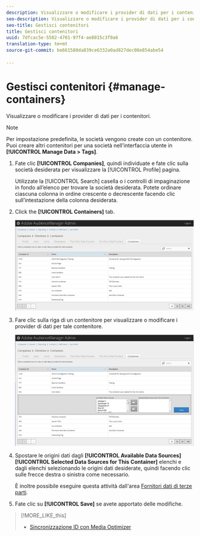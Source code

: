 ```yaml
---
description: Visualizzare o modificare i provider di dati per i contenitori.
seo-description: Visualizzare o modificare i provider di dati per i contenitori.
seo-title: Gestisci contenitori
title: Gestisci contenitori
uuid: 7dfcac5e-5502-4701-97f4-ae8015c3f0a6
translation-type: tm+mt
source-git-commit: be661580da839ce6332a0ad827dec08e854abe54

---
```



# Gestisci contenitori {#manage-containers}

Visualizzare o modificare i provider di dati per i contenitori.

<!-- t_containers.xml -->

>[!NOTE]
>
>Per impostazione predefinita, le società vengono create con un contenitore. Puoi creare altri contenitori per una società nell’interfaccia utente in **[!UICONTROL Manage Data > Tags]**.

1. Fate clic **[!UICONTROL Companies]**, quindi individuate e fate clic sulla società desiderata per visualizzare la [!UICONTROL Profile] pagina.

   Utilizzate la [!UICONTROL Search] casella o i controlli di impaginazione in fondo all’elenco per trovare la società desiderata. Potete ordinare ciascuna colonna in ordine crescente o decrescente facendo clic sull’intestazione della colonna desiderata.

1. Click the **[!UICONTROL Containers]** tab.

   ![](assets/containers.png)

1. Fare clic sulla riga di un contenitore per visualizzare o modificare i provider di dati per tale contenitore.

   ![Risultato del passaggio](assets/containers_edit.png)

1. Spostare le origini dati dagli **[!UICONTROL Available Data Sources]** **[!UICONTROL Selected Data Sources for This Container]** elenchi e dagli elenchi selezionando le origini dati desiderate, quindi facendo clic sulle frecce destra o sinistra come necessario.

   È inoltre possibile eseguire questa attività dall'area [Fornitori dati di terze parti](../companies/admin-third-party-providers.md#task_E942DD674D794BA6B8EFD52FD866E689).

1. Fate clic su **[!UICONTROL Save]** se avete apportato delle modifiche.

>[!MORE_LIKE_this]
>
>* [Sincronizzazione ID con Media Optimizer](../companies/admin-amo-sync.md#concept_2B5537233DAA4860B3503B344F937D83)

